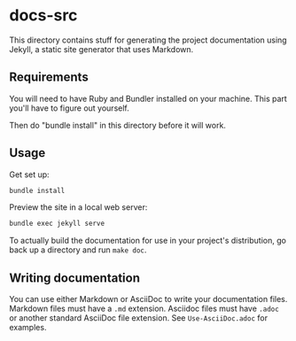 # docs-src

This directory contains stuff for generating the project documentation using Jekyll, a static site generator that uses Markdown.

## Requirements

You will need to have Ruby and Bundler installed on your machine. This part you'll have to figure out yourself.

Then do "bundle install" in this directory before it will work.

## Usage

Get set up:

```bash
bundle install
```

Preview the site in a local web server:

```bash
bundle exec jekyll serve
```

To actually build the documentation for use in your project's distribution, go back up a directory and run `make doc`.

## Writing documentation

You can use either Markdown or AsciiDoc to write your documentation files. Markdown files must have a `.md` extension. Asciidoc files must have `.adoc` or another standard AsciiDoc file extension. See `Use-AsciiDoc.adoc` for examples.
